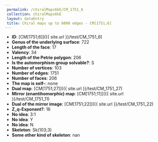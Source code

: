 ```yaml
--- 
 permalink: /chiralMaps6kE/CM_1751_6 
 collection: chiralMaps6kE
 layout: dataEntry
 title: Chiral maps up to 6000 edges - CM[1751;6]
---
```


- **ID**: [CM[1751;6]]({{ site.url }}/test/CM_1751_6)
- **Genus of the underlying surface**: 722
- **Length of the face**: 17
- **Valency**: 34
- **Length of the Petrie polygon**: 206
- **Is the automorphism group solvable?**: S
- **Number of vertices**: 103
- **Number of edges**: 1751
- **Number of faces**: 206
- **The map is self-**: none
- **Dual map**: [CM[1751;27]]({{ site.url }}/test/CM_1751_27)
- **Mirror (enantihomorphic) map**: [CM[1751;11]]({{ site.url }}/test/CM_1751_11)
- **Dual of the mirror image**: [CM[1751;22]]({{ site.url }}/test/CM_1751_22)
- **Z_q-Exponent?**: 16
- **No idea**:  3:1
- **No idea**: Y
- **No idea**: N
- **Skeleton**: Sk(103;3)
- **Some other kind of skeleton**: nan
